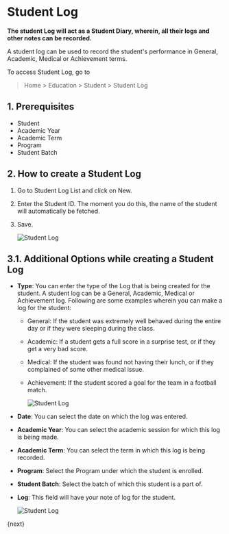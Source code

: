<!-- add-breadcrumbs -->
# Student Log

**The student Log will act as a Student Diary, wherein, all their logs and other notes can be recorded.**

A student log can be used to record the student's performance in General, Academic, Medical or Achievement terms.

To access Student Log, go to

> Home > Education > Student > Student Log

## 1. Prerequisites

* Student
* Academic Year
* Academic Term
* Program
* Student Batch

## 2. How to create a Student Log

1. Go to Student Log List and click on New.
1. Enter the Student ID. The moment you do this, the name of the student will automatically be fetched.
1. Save.

    ![Student Log](/docs/assets/img/education/education-student-log-1.png)

## 3.1. Additional Options while creating a Student Log

* **Type**: You can enter the type of the Log that is being created for the student. A student log can be a General, Academic, Medical or Achievement log. Following are some examples wherein you can make a log for the student:

    - General: If the student was extremely well behaved during the entire day or if they were sleeping during the class.
    - Academic: If a student gets a full score in a surprise test, or if they get a very bad score.
    - Medical: If the student was found not having their lunch, or if they complained of some other medical issue.
    - Achievement: If the student scored a goal for the team in a football match.

        ![Student Log](/docs/assets/img/education/education-student-log-2.png)

* **Date**: You can select the date on which the log was entered.
* **Academic Year**: You can select the academic session for which this log is being made.
* **Academic Term**: You can select the term in which this log is being recorded.
* **Program**: Select the Program under which the student is enrolled.
* **Student Batch**: Select the batch of which this student is a part of.
* **Log**: This field will have your note of log for the student.

    ![Student Log](/docs/assets/img/education/education-student-log-3.png)

{next}
